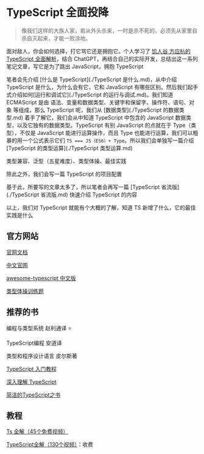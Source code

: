 # TypeScript 全面投降



> 像我们这样的大族人家，若从外头杀来，一时是杀不死的，必须先从家里自杀自灭起来，才能一败涂地。 



面对敌人，你会如何选择，打它骂它还是拥抱它。个人学习了 [饥人谷 方应杭的 TypeScript 全面解析](https://xiedaimala.com/courses/70264e2d-5a7b-4adc-b80c-aeb39d12dfb4/random/70d870ad52)，结合 ChatGPT，再结合自己的实际开发，总结出这一系列笔记文章，写它是为了跳出 JavaScript，拥抱 TypeScript 

笔者会先介绍 [什么是 TypeScript](./TypeScript 是什么.md)，从中介绍 TypeScript 是什么，为什么会有它，它和 JavaScript 有哪些区别。然后我们起手式介绍如何[运行和调试它](./TypeScript 的运行与调试.md)。我们知道 ECMAScript 是由 语法、变量和数据类型、关键字和保留字、操作符、语句、对象 等组成，那么 TypeScript 呢，我们从 [数据类型](./TypeScript 的数据类型.md) 着手了解它，我们会从中知道 TypeScript 中包含的 JavaScript 数据类型，以及它独有的数据类型。TypeScript 有别 JavaScript 的点就在于 Type（类型），不仅是 JavaScript 能进行运算操作，而且 Type 也能进行运算，我们可以粗暴的用一个公式表示它们  `TS === JS（ES6）+ Type`。所以我们会单独写一篇介绍 [TypeScript 的类型运算](./TypeScript 类型运算.md) 

类型兼容、泛型（五星难度）、类型体操、最佳实践

除此之外，我们会写一篇 TypeScript 的项目配置

基于此，所要写的文章太多了，所以笔者会再写一篇 [TypeScript 省流版](./TypeScript 省流版.md) 快速介绍 TypeScript 的内容

以上，我们对 TypeScript 就能有个大概的了解，知道 TS 新增了什么，它的最佳实践是什么



## 官方网站

[官网文档](https://www.typescriptlang.org/docs/)

[中文官网](https://www.tslang.cn/)

[awesome-typescript 中文版](https://github.com/semlinker/awesome-typescript/blob/master/README-zh.md)

[类型体操训练题](https://github.com/type-challenges/type-challenges/blob/main/README.zh-CN.md)



## 推荐的书

编程与类型系统 赵利通译 ⭐

TypeScript编程 安道译

类型和程序设计语言  皮尔斯著

[TypeScript 入门教程](https://ts.xcatliu.com/introduction/what-is-typescript.html)

[深入理解 TypeScript](https://jkchao.github.io/typescript-book-chinese/)

[简洁的TypeScript之书](https://github.com/gibbok/typescript-book/blob/main/README-zh_CN.md)



## 教程

[Ts 全解（45个免费视频）](https://www.bilibili.com/video/BV1ig411k7pf/)

[TypeScript全解（130个视频）](https://xiedaimala.com/courses/70264e2d-5a7b-4adc-b80c-aeb39d12dfb4/random/086c958b33?#/common)：收费



